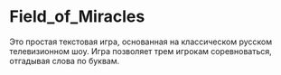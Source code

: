 # Field_of_Miracles
Это простая текстовая игра, основанная на классическом русском телевизионном шоу. Игра позволяет трем игрокам соревноваться, отгадывая слова по буквам.
